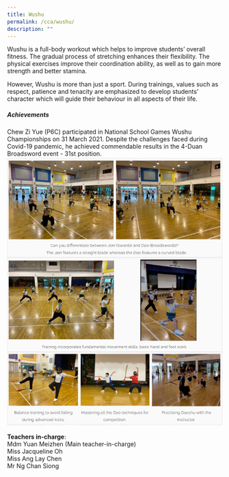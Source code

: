 ```yaml
---
title: Wushu
permalink: /cca/wushu/
description: ""
---
```

Wushu&nbsp;is a full-body workout which helps to improve students’ overall fitness. The gradual process of stretching enhances their flexibility. The physical exercises improve their coordination ability, as well as to gain more strength and better stamina.

However, Wushu is more than just a sport. During trainings, values such as respect, patience and tenacity are emphasized to develop students’ character which will&nbsp;guide their behaviour in all aspects of their life.

##### Achievements

Chew Zi Yue (P6C) participated in National School Games Wushu Championships on 31 March 2021. Despite the challenges faced during Covid-19 pandemic, he achieved commendable results in the 4-Duan Broadsword event - 31st&nbsp;position.
![](/images/wushu1.png)

**Teachers in-charge**: &nbsp;&nbsp;&nbsp;&nbsp;&nbsp;&nbsp;&nbsp;&nbsp;&nbsp;
<br>Mdm Yuan Meizhen (Main teacher-in-charge)
<br>Miss Jacqueline Oh
<br>Miss Ang Lay Chen
<br>Mr Ng Chan Siong